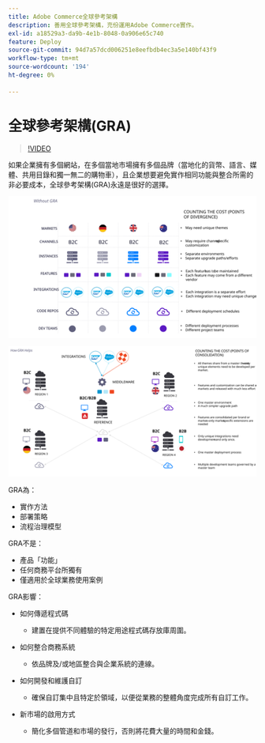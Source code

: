 ```yaml
---
title: Adobe Commerce全球參考架構
description: 善用全球參考架構，充份運用Adobe Commerce實作。
exl-id: a18529a3-da9b-4e1b-8048-0a906e65c740
feature: Deploy
source-git-commit: 94d7a57dcd006251e8eefbdb4ec3a5e140bf43f9
workflow-type: tm+mt
source-wordcount: '194'
ht-degree: 0%

---
```


# 全球參考架構(GRA)

>[!VIDEO](https://video.tv.adobe.com/v/3410528/?quality=12&learn=on)

如果企業擁有多個網站，在多個當地市場擁有多個品牌（當地化的貨幣、語言、媒體、共用目錄和獨一無二的購物車），且企業想要避免實作相同功能與整合所需的非必要成本，全球參考架構(GRA)永遠是很好的選擇。

![說明架構差異成本的表格](../../assets/playbooks/divergent-architecture.svg)

![說明在架構中整合之成本的表格](../../assets/playbooks/consolidated-architecture.svg)

GRA為：

- 實作方法
- 部署策略
- 流程治理模型

GRA不是：

- 產品「功能」
- 任何商務平台所獨有
- 僅適用於全球業務使用案例

GRA影響：

- 如何傳遞程式碼

   - 建置在提供不同體驗的特定用途程式碼存放庫周圍。

- 如何整合商務系統

   - 依品牌及/或地區整合與企業系統的連線。

- 如何開發和維護自訂

   - 確保自訂集中且特定於領域，以便從業務的整體角度完成所有自訂工作。

- 新市場的啟用方式

   - 簡化多個管道和市場的發行，否則將花費大量的時間和金錢。

